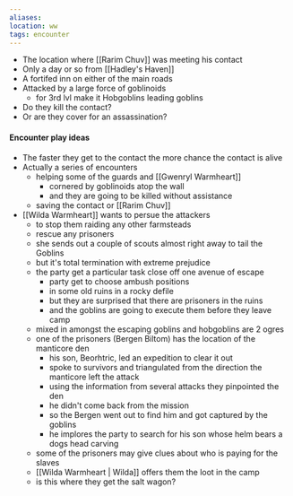 ```yaml
---
aliases:
location: ww
tags: encounter
---
```


- The location where [[Rarim Chuv]] was meeting his contact
- Only a day or so from [[Hadley's Haven]]
- A fortifed inn on either of the main roads
- Attacked by a large force of goblinoids
	- for 3rd lvl make it Hobgoblins leading goblins
- Do they kill the contact?
- Or are they cover for an assassination?

#### Encounter play ideas
- The faster they get to the contact the more chance the contact is alive
- Actually a series of encounters
	- helping some of the guards and [[Gwenryl Warmheart]]
		- cornered by goblinoids atop the wall
		- and they are going to be killed without assistance
	- saving the contact or [[Rarim Chuv]]
- [[Wilda Warmheart]] wants to persue the attackers
	- to stop them raiding any other farmsteads
	- rescue any prisoners
	- she sends out a  couple of scouts almost right away to tail the Goblins
	- but it's total termination with extreme prejudice
	- the party get a particular task close off one avenue of escape
		- party get to choose ambush positions
		- in some old ruins in a rocky defile
		- but they are surprised that there are prisoners in the ruins
		- and the goblins are going to execute them before they leave camp
	- mixed in amongst the escaping goblins and hobgoblins are 2 ogres
	- one of the prisoners (Bergen Biltom) has the location of the manticore den
		- his son, Beorhtric, led an expedition to clear it out
		- spoke to survivors and triangulated from the direction the manticore left the attack
		- using the information from several attacks they pinpointed the den
		- he didn't come back from the mission
		- so the Bergen went out to find him and got captured by the goblins
		- he implores the party to search for his son whose helm bears a dogs head carving
	- some of the prisoners may give clues about who is paying for the slaves
	- [[Wilda Warmheart | Wilda]] offers them the loot in the camp
	- is this where they get the salt wagon?